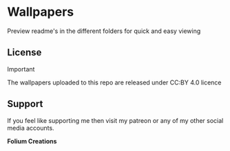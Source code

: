 # Wallpapers
Preview readme's in the different folders for quick and easy viewing

## License
> [!IMPORTANT]
> The wallpapers uploaded to this repo are released under CC:BY 4.0 licence

## Support
If you feel like supporting me then visit my patreon or any of my other social media accounts.


**Folium Creations**
